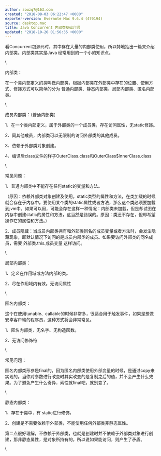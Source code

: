```yaml
---
author: zouzq7@163.com
created: "2018-08-03 06:22:47 +0000"
exporter-version: Evernote Mac 9.6.4 (470194)
source: desktop.mac
title: Java Concurrent 内部类基础介绍
updated: "2018-10-26 01:56:35 +0000"
---
```


<div>

看Concurrent包源码时，其中存在大量的内部类使用，所以特地抽出一篇来介绍内部类。内部类其实是Java
经常用到的一个小的知识点。

</div>

<div>

\

</div>

<div>

内部类：

</div>

<div>

在一个类内部定义的类叫做内部类，根据内部类在外部类中存在的位置、使用方式、修饰方式可以简单的分为
普通内部类、静态内部类、局部内部类、匿名内部类。

</div>

<div>

\

</div>

<div>

成员内部类：（普通内部类）

</div>

<div>

1、在一个类内部定义，属于外部类的一个成员类，存在访问属性，无static修饰。

</div>

<div>

2、同其他成员，内部类可以无限制的访问外部类的其他成员。

</div>

<div>

3、依赖于外部类对象创建。

</div>

<div>

4、编译后class文件的样子OuterClass.class和OuterClass\$InnerClass.class

</div>

<div>

\

</div>

<div>

常见问题：

</div>

<div>

1、普通内部类中不能存在任何static的变量和方法。

</div>

<div>

（原因：依赖外部类对象创建及使用，static类型的属性和方法，在类加载的时候就会存在于内存中。要使用某个类的static属性或者方法，那么这个类必须要加载到jvm中。如果可以用，可能会存在这样一种情况：内部类未加载，但是却试图在内存中创建static的属性和方法，这当然是错误的。原因：类还不存在，但却希望操作它的属性和方法。）

</div>

<div>

2、成员隐藏：当成员内部类拥有和外部类同名的成员变量或者方法时，会发生隐藏现象，即默认情况下访问的是成员内部类的成员。如果要访问外部类的同名成员，需要
外部类.this.成员变量 这样访问。

</div>

<div>

\

</div>

<div>

局部内部类：

</div>

<div>

1、定义在作用域或方法内部的类。

</div>

<div>

2、尽在作用域内有效，无访问属性

</div>

<div>

\

</div>

<div>

匿名内部类：

</div>

<div>

这个在使用tunable、callable的时候非常多，很适合用于触发事件，如果是想做安卓客户端的程序员，这种方式将会非常常见。

</div>

<div>

1、匿名内部类，无名字、无构造函数。

</div>

<div>

2、无访问修饰符

</div>

<div>

\

</div>

<div>

常见问题：

</div>

<div>

匿名内部类形参是final的，因为匿名内部类使用外部变量的时候，是通过copy来实现的，当你对参数进行改变时其实改变的是复制之后的值，并不会产生什么效果。为了避免产生什么奇异，索性就final吧，就别变了。

</div>

<div>

\

</div>

<div>

静态内部类：

</div>

<div>

1、存在于类中，有 static进行修饰。

</div>

<div>

2、创建是不需要依赖于外部类，不能使用任何外部类非静态属性。

</div>

<div>

第二点很好理解，不依赖于外部类，也就是创建时并不依赖于外部类对象进行创建，那非静态属性，是对象所持有的，所以说如果能访问，则产生了矛盾。

</div>

<div>

\

</div>
